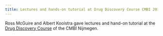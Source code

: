 ```yaml
---
title: Lectures and hands-on tutorial at Drug Discovery Course CMBI 2017
---
```

Ross McGuire and Albert Kooistra gave lectures and hand-on tutorial at the <a href="http://www2.cmbi.ru.nl/groups/computational-discovery-and-design/icdd2017/">Drug Discovery Course</a> of the CMBI Nijmegen.